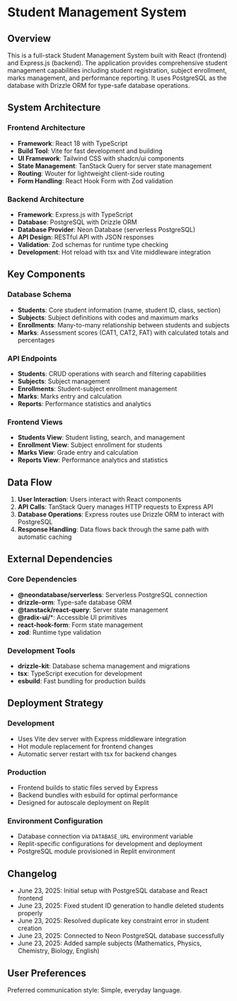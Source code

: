 # Student Management System

## Overview

This is a full-stack Student Management System built with React (frontend) and Express.js (backend). The application provides comprehensive student management capabilities including student registration, subject enrollment, marks management, and performance reporting. It uses PostgreSQL as the database with Drizzle ORM for type-safe database operations.

## System Architecture

### Frontend Architecture
- **Framework**: React 18 with TypeScript
- **Build Tool**: Vite for fast development and building
- **UI Framework**: Tailwind CSS with shadcn/ui components
- **State Management**: TanStack Query for server state management
- **Routing**: Wouter for lightweight client-side routing
- **Form Handling**: React Hook Form with Zod validation

### Backend Architecture
- **Framework**: Express.js with TypeScript
- **Database**: PostgreSQL with Drizzle ORM
- **Database Provider**: Neon Database (serverless PostgreSQL)
- **API Design**: RESTful API with JSON responses
- **Validation**: Zod schemas for runtime type checking
- **Development**: Hot reload with tsx and Vite middleware integration

## Key Components

### Database Schema
- **Students**: Core student information (name, student ID, class, section)
- **Subjects**: Subject definitions with codes and maximum marks
- **Enrollments**: Many-to-many relationship between students and subjects
- **Marks**: Assessment scores (CAT1, CAT2, FAT) with calculated totals and percentages

### API Endpoints
- **Students**: CRUD operations with search and filtering capabilities
- **Subjects**: Subject management
- **Enrollments**: Student-subject enrollment management
- **Marks**: Marks entry and calculation
- **Reports**: Performance statistics and analytics

### Frontend Views
- **Students View**: Student listing, search, and management
- **Enrollment View**: Subject enrollment for students
- **Marks View**: Grade entry and calculation
- **Reports View**: Performance analytics and statistics

## Data Flow

1. **User Interaction**: Users interact with React components
2. **API Calls**: TanStack Query manages HTTP requests to Express API
3. **Database Operations**: Express routes use Drizzle ORM to interact with PostgreSQL
4. **Response Handling**: Data flows back through the same path with automatic caching

## External Dependencies

### Core Dependencies
- **@neondatabase/serverless**: Serverless PostgreSQL connection
- **drizzle-orm**: Type-safe database ORM
- **@tanstack/react-query**: Server state management
- **@radix-ui/***: Accessible UI primitives
- **react-hook-form**: Form state management
- **zod**: Runtime type validation

### Development Tools
- **drizzle-kit**: Database schema management and migrations
- **tsx**: TypeScript execution for development
- **esbuild**: Fast bundling for production builds

## Deployment Strategy

### Development
- Uses Vite dev server with Express middleware integration
- Hot module replacement for frontend changes
- Automatic server restart with tsx for backend changes

### Production
- Frontend builds to static files served by Express
- Backend bundles with esbuild for optimal performance
- Designed for autoscale deployment on Replit

### Environment Configuration
- Database connection via `DATABASE_URL` environment variable
- Replit-specific configurations for development and deployment
- PostgreSQL module provisioned in Replit environment

## Changelog

- June 23, 2025: Initial setup with PostgreSQL database and React frontend
- June 23, 2025: Fixed student ID generation to handle deleted students properly
- June 23, 2025: Resolved duplicate key constraint error in student creation
- June 23, 2025: Connected to Neon PostgreSQL database successfully
- June 23, 2025: Added sample subjects (Mathematics, Physics, Chemistry, Biology, English)

## User Preferences

Preferred communication style: Simple, everyday language.